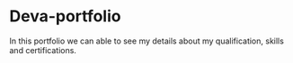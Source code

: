 # Deva-portfolio
In this portfolio we can able to see my details about my qualification, skills and certifications.
